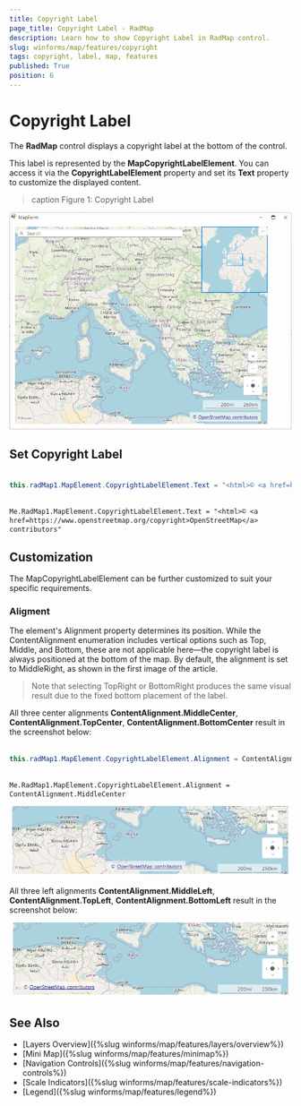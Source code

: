 ```yaml
---
title: Copyright Label
page_title: Copyright Label - RadMap
description: Learn how to show Copyright Label in RadMap control.
slug: winforms/map/features/copyright
tags: copyright, label, map, features
published: True
position: 6
---
```


# Copyright Label

The __RadMap__ control displays a copyright label at the bottom of the control.

This label is represented by the __MapCopyrightLabelElement__. You can access it via the __CopyrightLabelElement__ property and set its __Text__ property to customize the displayed content.

>caption Figure 1: Copyright Label

![WinForms RadMap Copyright Label](images/map-features-copyright-label.png)

## Set Copyright Label

````C#

this.radMap1.MapElement.CopyrightLabelElement.Text = "<html>© <a href=https://www.openstreetmap.org/copyright>OpenStreetMap</a> contributors";

````
````VB.NET

Me.RadMap1.MapElement.CopyrightLabelElement.Text = "<html>© <a href=https://www.openstreetmap.org/copyright>OpenStreetMap</a> contributors"

````

## Customization

The MapCopyrightLabelElement can be further customized to suit your specific requirements.

### Aligment

The element's Alignment property determines its position. While the ContentAlignment enumeration includes vertical options such as Top, Middle, and Bottom, these are not applicable here—the copyright label is always positioned at the bottom of the map. By default, the alignment is set to MiddleRight, as shown in the first image of the article. 

> Note that selecting TopRight or BottomRight produces the same visual result due to the fixed bottom placement of the label.

All three center alignments __ContentAlignment.MiddleCenter__, __ContentAlignment.TopCenter__, __ContentAlignment.BottomCenter__ result in the screenshot below:

````C#

this.radMap1.MapElement.CopyrightLabelElement.Alignment = ContentAlignment.MiddleCenter;

````
````VB.NET

Me.RadMap1.MapElement.CopyrightLabelElement.Alignment = ContentAlignment.MiddleCenter

````

![WinForms RadMap Copyright Label Aligment Center](images/map-features-copyright-label-aligment-center.png)

All three left alignments __ContentAlignment.MiddleLeft__, __ContentAlignment.TopLeft__, __ContentAlignment.BottomLeft__ result in the screenshot below:

![WinForms RadMap Copyright Label Aligment Left](images/map-features-copyright-label-aligment-left.png)



## See Also

* [Layers Overview]({%slug winforms/map/features/layers/overview%})
* [Mini Map]({%slug winforms/map/features/minimap%})
* [Navigation Controls]({%slug winforms/map/features/navigation-controls%})
* [Scale Indicators]({%slug winforms/map/features/scale-indicators%})
* [Legend]({%slug winforms/map/features/legend%})

